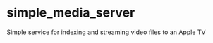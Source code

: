 simple_media_server
===================

Simple service for indexing and streaming video files to an Apple TV
